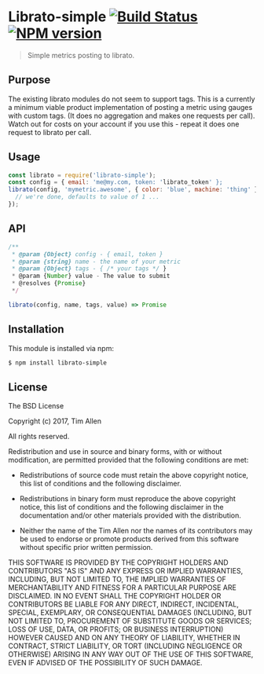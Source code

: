 # Librato-simple [![Build Status](https://secure.travis-ci.org/noblesamurai/librato-simple.png?branch=master)](http://travis-ci.org/noblesamurai/librato-simple) [![NPM version](https://badge-me.herokuapp.com/api/npm/librato-simple.png)](http://badges.enytc.com/for/npm/librato-simple)

> Simple metrics posting to librato.

## Purpose
The existing librato modules do not seem to support tags.  This is a currently
a minimum viable product implementation of posting a metric using gauges
with custom tags.  (It does no aggregation and makes one
requests per call). Watch out for costs on your account if you use
this - repeat it does one request to librato per call.

## Usage

```js
const librato = require('librato-simple');
const config = { email: 'me@my.com, token: 'librato_token' };
librato(config, 'mymetric.awesome', { color: 'blue', machine: 'thing' }).then(function () {
  // we're done, defaults to value of 1 ...
});

```

## API

```js
/**
 * @param {Object} config - { email, token }
 * @param {string} name - the name of your metric
 * @param {Object} tags - { /* your tags */ }
 * @param {Number} value - The value to submit
 * @resolves {Promise}
 */

librato(config, name, tags, value) => Promise
```


## Installation

This module is installed via npm:

``` bash
$ npm install librato-simple
```
## License

The BSD License

Copyright (c) 2017, Tim Allen

All rights reserved.

Redistribution and use in source and binary forms, with or without modification,
are permitted provided that the following conditions are met:

* Redistributions of source code must retain the above copyright notice, this
  list of conditions and the following disclaimer.

* Redistributions in binary form must reproduce the above copyright notice, this
  list of conditions and the following disclaimer in the documentation and/or
  other materials provided with the distribution.

* Neither the name of the Tim Allen nor the names of its
  contributors may be used to endorse or promote products derived from
  this software without specific prior written permission.

THIS SOFTWARE IS PROVIDED BY THE COPYRIGHT HOLDERS AND CONTRIBUTORS "AS IS" AND
ANY EXPRESS OR IMPLIED WARRANTIES, INCLUDING, BUT NOT LIMITED TO, THE IMPLIED
WARRANTIES OF MERCHANTABILITY AND FITNESS FOR A PARTICULAR PURPOSE ARE
DISCLAIMED. IN NO EVENT SHALL THE COPYRIGHT HOLDER OR CONTRIBUTORS BE LIABLE FOR
ANY DIRECT, INDIRECT, INCIDENTAL, SPECIAL, EXEMPLARY, OR CONSEQUENTIAL DAMAGES
(INCLUDING, BUT NOT LIMITED TO, PROCUREMENT OF SUBSTITUTE GOODS OR SERVICES;
LOSS OF USE, DATA, OR PROFITS; OR BUSINESS INTERRUPTION) HOWEVER CAUSED AND ON
ANY THEORY OF LIABILITY, WHETHER IN CONTRACT, STRICT LIABILITY, OR TORT
(INCLUDING NEGLIGENCE OR OTHERWISE) ARISING IN ANY WAY OUT OF THE USE OF THIS
SOFTWARE, EVEN IF ADVISED OF THE POSSIBILITY OF SUCH DAMAGE.

